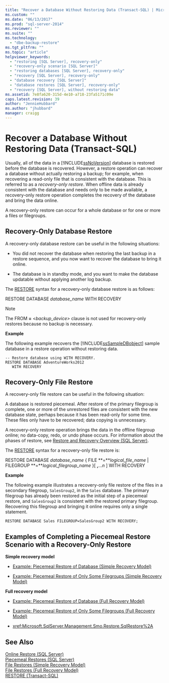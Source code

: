 ```yaml
---
title: "Recover a Database Without Restoring Data (Transact-SQL) | Microsoft Docs"
ms.custom: ""
ms.date: "06/13/2017"
ms.prod: "sql-server-2014"
ms.reviewer: ""
ms.suite: ""
ms.technology: 
  - "dbe-backup-restore"
ms.tgt_pltfrm: ""
ms.topic: "article"
helpviewer_keywords: 
  - "restoring [SQL Server], recovery-only"
  - "recovery-only scenario [SQL Server]"
  - "restoring databases [SQL Server], recovery-only"
  - "recovery [SQL Server], recovery-only"
  - "database recovery [SQL Server]"
  - "database restores [SQL Server], recovery-only"
  - "recovery [SQL Server], without restoring data"
ms.assetid: 7e8fa620-315d-4e10-a718-23fa5171c09e
caps.latest.revision: 39
author: "JennieHubbard"
ms.author: "jhubbard"
manager: craigg
---
```

# Recover a Database Without Restoring Data (Transact-SQL)
  Usually, all of the data in a [!INCLUDE[ssNoVersion](../../includes/ssnoversion-md.md)] database is restored before the database is recovered. However, a restore operation can recover a database without actually restoring a backup; for example, when recovering a read-only file that is consistent with the database. This is referred to as a *recovery-only restore*. When offline data is already consistent with the database and needs only to be made available, a recovery-only restore operation completes the recovery of the database and bring the data online.  
  
 A recovery-only restore can occur for a whole database or for one or more a files or filegroups.  
  
## Recovery-Only Database Restore  
 A recovery-only database restore can be useful in the following situations:  
  
-   You did not recover the database when restoring the last backup in a restore sequence, and you now want to recover the database to bring it online.  
  
-   The database is in standby mode, and you want to make the database updatable without applying another log backup.  
  
 The [RESTORE](/sql/t-sql/statements/restore-statements-transact-sql) syntax for a recovery-only database restore is as follows:  
  
 RESTORE DATABASE *database_name* WITH RECOVERY  
  
> [!NOTE]  
>  The FROM **=** \<*backup_device>* clause is not used for recovery-only restores because no backup is necessary.  
  
 **Example**  
  
 The following example recovers the [!INCLUDE[ssSampleDBobject](../../includes/sssampledbobject-md.md)] sample database in a restore operation without restoring data.  
  
```  
-- Restore database using WITH RECOVERY.  
RESTORE DATABASE AdventureWorks2012  
   WITH RECOVERY  
```  
  
## Recovery-Only File Restore  
 A recovery-only file restore can be useful in the following situation:  
  
 A database is restored piecemeal. After restore of the primary filegroup is complete, one or more of the unrestored files are consistent with the new database state, perhaps because it has been read-only for some time. These files only have to be recovered; data copying is unnecessary.  
  
 A recovery-only restore operation brings the data in the offline filegroup online; no data-copy, redo, or undo phase occurs. For information about the phases of restore, see [Restore and Recovery Overview &#40;SQL Server&#41;](restore-and-recovery-overview-sql-server.md).  
  
 The [RESTORE](/sql/t-sql/statements/restore-statements-transact-sql) syntax for a recovery-only file restore is:  
  
 RESTORE DATABASE *database_name* { FILE **=***logical_file_name* | FILEGROUP **=***logical_filegroup_name* }[ **,**...*n* ] WITH RECOVERY  
  
 **Example**  
  
 The following example illustrates a recovery-only file restore of the files in a secondary filegroup, `SalesGroup2`, in the `Sales` database. The primary filegroup has already been restored as the initial step of a piecemeal restore, and `SalesGroup2` is consistent with the restored primary filegroup. Recovering this filegroup and bringing it online requires only a single statement.  
  
```  
RESTORE DATABASE Sales FILEGROUP=SalesGroup2 WITH RECOVERY;  
```  
  
## Examples of Completing a Piecemeal Restore Scenario with a Recovery-Only Restore  
 **Simple recovery model**  
  
-   [Example: Piecemeal Restore of Database &#40;Simple Recovery Model&#41;](example-piecemeal-restore-of-database-simple-recovery-model.md)  
  
-   [Example: Piecemeal Restore of Only Some Filegroups &#40;Simple Recovery Model&#41;](example-piecemeal-restore-of-only-some-filegroups-simple-recovery-model.md)  
  
 **Full recovery model**  
  
-   [Example: Piecemeal Restore of Database &#40;Full Recovery Model&#41;](example-piecemeal-restore-of-database-full-recovery-model.md)  
  
-   [Example: Piecemeal Restore of Only Some Filegroups &#40;Full Recovery Model&#41;](example-piecemeal-restore-of-only-some-filegroups-full-recovery-model.md)  
  
-   <xref:Microsoft.SqlServer.Management.Smo.Restore.SqlRestore%2A>  
  
## See Also  
 [Online Restore &#40;SQL Server&#41;](online-restore-sql-server.md)   
 [Piecemeal Restores &#40;SQL Server&#41;](piecemeal-restores-sql-server.md)   
 [File Restores &#40;Simple Recovery Model&#41;](file-restores-simple-recovery-model.md)   
 [File Restores &#40;Full Recovery Model&#41;](file-restores-full-recovery-model.md)   
 [RESTORE &#40;Transact-SQL&#41;](/sql/t-sql/statements/restore-statements-transact-sql)  
  
  
